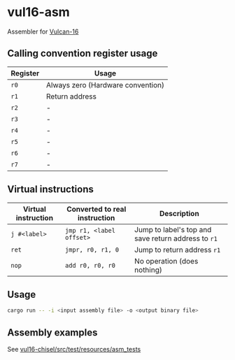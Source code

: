 # vul16-asm

Assembler for [Vulcan-16](https://github.com/zakki0925224/vul16-chisel)

## Calling convention register usage

| Register | Usage                             |
| -------- | --------------------------------- |
| `r0`     | Always zero (Hardware convention) |
| `r1`     | Return address                    |
| `r2`     | -                                 |
| `r3`     | -                                 |
| `r4`     | -                                 |
| `r5`     | -                                 |
| `r6`     | -                                 |
| `r7`     | -                                 |

## Virtual instructions

| Virtual instruction | Converted to real instruction | Description                                         |
| ------------------- | ----------------------------- | --------------------------------------------------- |
| `j #<label>`        | `jmp r1, <label offset>`      | Jump to label's top and save return address to `r1` |
| `ret`               | `jmpr, r0, r1, 0`             | Jump to return address `r1`                         |
| `nop`               | `add r0, r0, r0`              | No operation (does nothing)                         |

## Usage

```sh
cargo run -- -i <input assembly file> -o <output binary file>
```

## Assembly examples

See [vul16-chisel/src/test/resources/asm_tests](https://github.com/zakki0925224/vul16-chisel/tree/main/src/test/resources/asm_tests)
